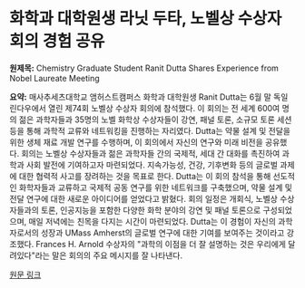 # 화학과 대학원생 라닛 두타, 노벨상 수상자 회의 경험 공유

**원제목:** Chemistry Graduate Student Ranit Dutta Shares Experience from Nobel Laureate Meeting

**요약:** 매사추세츠대학교 앰허스트캠퍼스 화학과 대학원생 Ranit Dutta는 6월 말 독일 린다우에서 열린 제74회 노벨상 수상자 회의에 참석했다.  이 회의는 전 세계 600여 명의 젊은 과학자들과 35명의 노벨 화학상 수상자들이 강연, 패널 토론, 소규모 토론 세션 등을 통해 과학적 교류와 네트워킹을 진행하는 자리였다. Dutta는 약물 설계 및 전달을 위한 생체 재료 개발 연구를 수행하며,  이 회의에서 자신의 연구와 미래 비전을 공유했다.  회의는 노벨상 수상자들과 젊은 과학자들 간의 국제적, 세대 간 대화를 촉진하여 과학과 사회 발전에 기여하고자 마련되었다.  지속가능성, 건강, 기후변화 등의 글로벌 과제에 대한 협력적 사고를 장려하는 것을 목표로 한다. Dutta는 이 회의 참석을 통해 선도적인 화학자들과 교류하고 국제적 공동 연구를 위한 네트워크를 구축했으며,  약물 설계 및 전달 연구에 대한 새로운 아이디어를 얻었다고 밝혔다.  회의 일정은 개회식, 노벨상 수상자들과의 토론, 인공지능을 포함한 다양한 화학 분야의 강연 및 패널 토론으로 구성되었으며,  매일 저녁에는 친목을 다지는 시간이 마련되었다.  Dutta는 이 경험이 자신의 과학자로서의 성장과 UMass Amherst의 글로벌 연구에 대한 기여를 보여주는 것이라고 강조했다.  Frances H. Arnold 수상자의 "과학의 이점을 더 잘 설명하는 것은 우리에게 달려있다"라는 말은 회의의 주요 메시지를 잘 나타낸다.

[원문 링크](https://www.umass.edu/natural-sciences/news/chemistry-ranit-dutta-nobel-laureate-meeting)
